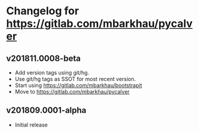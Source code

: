 # Changelog for https://gitlab.com/mbarkhau/pycalver

## v201811.0008-beta

 - Add version tags using git/hg.
 - Use git/hg tags as SSOT for most recent version.
 - Start using https://gitlab.com/mbarkhau/bootstrapit
 - Move to https://gitlab.com/mbarkhau/pycalver

## v201809.0001-alpha

 - Initial release
